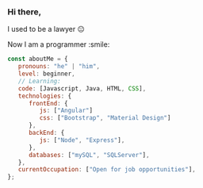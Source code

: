 ### Hi there,

  <p>I used to be a lawyer &#128528 </p>
  <p>Now I am a programmer :smile: </p>

```javascript
const aboutMe = {
   pronouns: "he" | "him",
   level: beginner,
   // Learning:
   code: [Javascript, Java, HTML, CSS],
   technologies: {
      frontEnd: {
         js: ["Angular"]
         css: ["Bootstrap", "Material Design"]
      },
      backEnd: {
         js: ["Node", "Express"],
      },
      databases: ["mySQL", "SQLServer"],
   },
   currentOccupation: ["Open for job opportunities"],
};
```
</br></br>
